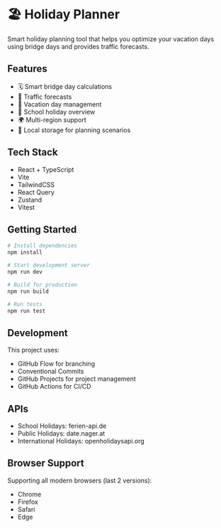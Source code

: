 # 🏖 Holiday Planner

Smart holiday planning tool that helps you optimize your vacation days using bridge days and provides traffic forecasts.

## Features

- 🗓 Smart bridge day calculations
- 🚦 Traffic forecasts
- 📅 Vacation day management
- 🏫 School holiday overview
- 🌍 Multi-region support
- 💾 Local storage for planning scenarios

## Tech Stack

- React + TypeScript
- Vite
- TailwindCSS
- React Query
- Zustand
- Vitest

## Getting Started

```bash
# Install dependencies
npm install

# Start development server
npm run dev

# Build for production
npm run build

# Run tests
npm run test
```

## Development

This project uses:
- GitHub Flow for branching
- Conventional Commits
- GitHub Projects for project management
- GitHub Actions for CI/CD

## APIs

- School Holidays: ferien-api.de
- Public Holidays: date.nager.at
- International Holidays: openholidaysapi.org

## Browser Support

Supporting all modern browsers (last 2 versions):
- Chrome
- Firefox
- Safari
- Edge
